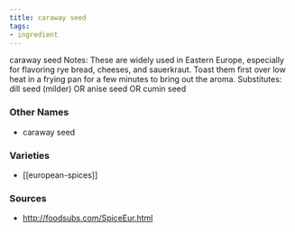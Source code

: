 ```yaml
---
title: caraway seed
tags:
- ingredient
---
```

caraway seed Notes: These are widely used in Eastern Europe, especially for flavoring rye bread, cheeses, and sauerkraut. Toast them first over low heat in a frying pan for a few minutes to bring out the aroma. Substitutes: dill seed (milder) OR anise seed OR cumin seed

### Other Names

* caraway seed

### Varieties

* [[european-spices]]

### Sources
* http://foodsubs.com/SpiceEur.html
